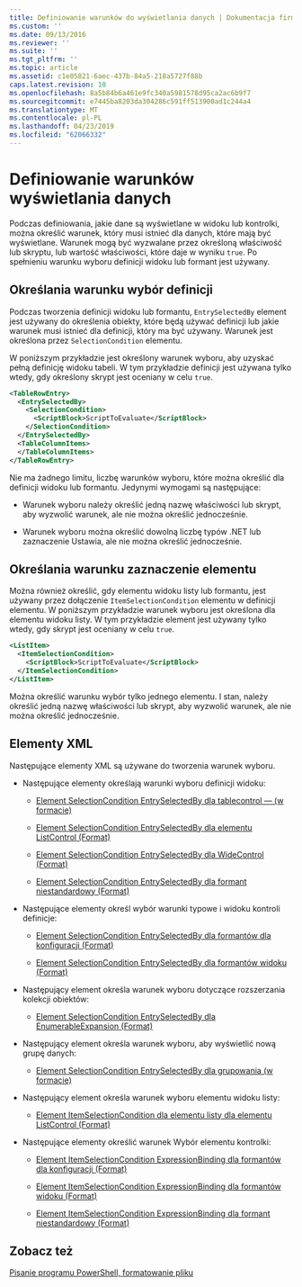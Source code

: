 ```yaml
---
title: Definiowanie warunków do wyświetlania danych | Dokumentacja firmy Microsoft
ms.custom: ''
ms.date: 09/13/2016
ms.reviewer: ''
ms.suite: ''
ms.tgt_pltfrm: ''
ms.topic: article
ms.assetid: c1e05821-6aec-437b-84a5-218a5727f88b
caps.latest.revision: 10
ms.openlocfilehash: 8a5b84b6a461e9fc340a5981578d95ca2ac6b9f7
ms.sourcegitcommit: e7445ba8203da304286c591ff513900ad1c244a4
ms.translationtype: MT
ms.contentlocale: pl-PL
ms.lasthandoff: 04/23/2019
ms.locfileid: "62066332"
---
```

# <a name="defining-conditions-for-displaying-data"></a>Definiowanie warunków wyświetlania danych

Podczas definiowania, jakie dane są wyświetlane w widoku lub kontrolki, można określić warunek, który musi istnieć dla danych, które mają być wyświetlane. Warunek mogą być wyzwalane przez określoną właściwość lub skryptu, lub wartość właściwości, które daje w wyniku `true`. Po spełnieniu warunku wyboru definicji widoku lub formant jest używany.

## <a name="specifying-a-selection-condition-for-a-definition"></a>Określania warunku wybór definicji

Podczas tworzenia definicji widoku lub formantu, `EntrySelectedBy` element jest używany do określenia obiekty, które będą używać definicji lub jakie warunek musi istnieć dla definicji, który ma być używany. Warunek jest określona przez `SelectionCondition` elementu.

W poniższym przykładzie jest określony warunek wyboru, aby uzyskać pełną definicję widoku tabeli. W tym przykładzie definicji jest używana tylko wtedy, gdy określony skrypt jest oceniany w celu `true`.

```xml
<TableRowEntry>
  <EntrySelectedBy>
    <SelectionCondition>
      <ScriptBlock>ScriptToEvaluate</ScriptBlock>
    </SelectionCondition>
  </EntrySelectedBy>
  <TableColumnItems>
  </TableColumnItems>
</TableRowEntry>

```

Nie ma żadnego limitu, liczbę warunków wyboru, które można określić dla definicji widoku lub formantu. Jedynymi wymogami są następujące:

- Warunek wyboru należy określić jedną nazwę właściwości lub skrypt, aby wyzwolić warunek, ale nie można określić jednocześnie.

- Warunek wyboru można określić dowolną liczbę typów .NET lub zaznaczenie Ustawia, ale nie można określić jednocześnie.

## <a name="specifying-a-selection-condition-for-an-item"></a>Określania warunku zaznaczenie elementu

Można również określić, gdy elementu widoku listy lub formantu, jest używany przez dołączenie `ItemSelectionCondition` elementu w definicji elementu. W poniższym przykładzie warunek wyboru jest określona dla elementu widoku listy. W tym przykładzie element jest używany tylko wtedy, gdy skrypt jest oceniany w celu `true`.

```xml
<ListItem>
  <ItemSelectionCondition>
    <ScriptBlock>ScriptToEvaluate</ScriptBlock>
  </ItemSelectionCondition>
</ListItem>

```

Można określić warunku wybór tylko jednego elementu. I stan, należy określić jedną nazwę właściwości lub skrypt, aby wyzwolić warunek, ale nie można określić jednocześnie.

## <a name="xml-elements"></a>Elementy XML

 Następujące elementy XML są używane do tworzenia warunek wyboru.

- Następujące elementy określają warunki wyboru definicji widoku:

    - [Element SelectionCondition EntrySelectedBy dla tablecontrol — (w formacie)](./selectioncondition-element-for-entryselectedby-for-tablecontrol-format.md)

    - [Element SelectionCondition EntrySelectedBy dla elementu ListControl (Format)](./selectioncondition-element-for-entryselectedby-for-listcontrol-format.md)

    - [Element SelectionCondition EntrySelectedBy dla WideControl (Format)](./selectioncondition-element-for-entryselectedby-for-widecontrol-format.md)

    - [Element SelectionCondition EntrySelectedBy dla formant niestandardowy (Format)](./selectioncondition-element-for-entryselectedby-for-customcontrol-format.md)

- Następujące elementy określ wybór warunki typowe i widoku kontroli definicje:

    - [Element SelectionCondition EntrySelectedBy dla formantów dla konfiguracji (Format)](./selectioncondition-element-for-entryselectedby-for-controls-for-configuration-format.md)

    - [Element SelectionCondition EntrySelectedBy dla formantów widoku (Format)](./selectioncondition-element-for-entryselectedby-for-controls-for-view-format.md)

- Następujący element określa warunek wyboru dotyczące rozszerzania kolekcji obiektów:

    - [Element SelectionCondition EntrySelectedBy dla EnumerableExpansion (Format)](./selectioncondition-element-for-entryselectedby-for-enumerableexpansion-format.md)

- Następujący element określa warunek wyboru, aby wyświetlić nową grupę danych:

    - [Element SelectionCondition EntrySelectedBy dla grupowania (w formacie)](./selectioncondition-element-for-entryselectedby-for-groupby-format.md)

- Następujący element określa warunek wyboru elementu widoku listy:

    - [Element ItemSelectionCondition dla elementu listy dla elementu ListControl (Format)](./itemselectioncondition-element-for-listitem-for-listcontrol-format.md)

- Następujące elementy określić warunek Wybór elementu kontrolki:

    - [Element ItemSelectionCondition ExpressionBinding dla formantów dla konfiguracji (Format)](./itemselectioncondition-element-for-expressionbinding-for-controls-for-configuration-format.md)

    - [Element ItemSelectionCondition ExpressionBinding dla formantów widoku (Format)](./itemselectioncondition-element-for-expressionbinding-for-controls-for-view-format.md)

    - [Element ItemSelectionCondition ExpressionBinding dla formant niestandardowy (Format)](./itemselectioncondition-element-for-expressionbinding-for-customcontrol-format.md)

## <a name="see-also"></a>Zobacz też

[Pisanie programu PowerShell, formatowanie pliku](./writing-a-powershell-formatting-file.md)
